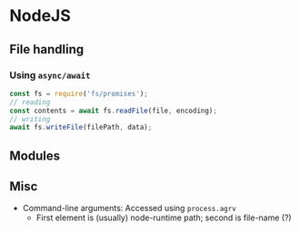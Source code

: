 # NodeJS

## File handling
### Using `async/await`
```js
const fs = require('fs/promises');
// reading
const contents = await fs.readFile(file, encoding);
// writing
await fs.writeFile(filePath, data);
```

## Modules

## Misc
- Command-line arguments: Accessed using `process.agrv`
  - First element is (usually) node-runtime path; second is file-name (?)
